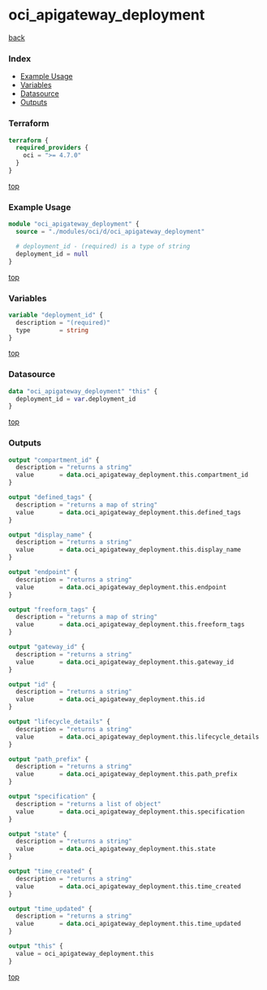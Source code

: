 # oci_apigateway_deployment

[back](../oci.md)

### Index

- [Example Usage](#example-usage)
- [Variables](#variables)
- [Datasource](#datasource)
- [Outputs](#outputs)

### Terraform

```terraform
terraform {
  required_providers {
    oci = ">= 4.7.0"
  }
}
```

[top](#index)

### Example Usage

```terraform
module "oci_apigateway_deployment" {
  source = "./modules/oci/d/oci_apigateway_deployment"

  # deployment_id - (required) is a type of string
  deployment_id = null
}
```

[top](#index)

### Variables

```terraform
variable "deployment_id" {
  description = "(required)"
  type        = string
}
```

[top](#index)

### Datasource

```terraform
data "oci_apigateway_deployment" "this" {
  deployment_id = var.deployment_id
}
```

[top](#index)

### Outputs

```terraform
output "compartment_id" {
  description = "returns a string"
  value       = data.oci_apigateway_deployment.this.compartment_id
}

output "defined_tags" {
  description = "returns a map of string"
  value       = data.oci_apigateway_deployment.this.defined_tags
}

output "display_name" {
  description = "returns a string"
  value       = data.oci_apigateway_deployment.this.display_name
}

output "endpoint" {
  description = "returns a string"
  value       = data.oci_apigateway_deployment.this.endpoint
}

output "freeform_tags" {
  description = "returns a map of string"
  value       = data.oci_apigateway_deployment.this.freeform_tags
}

output "gateway_id" {
  description = "returns a string"
  value       = data.oci_apigateway_deployment.this.gateway_id
}

output "id" {
  description = "returns a string"
  value       = data.oci_apigateway_deployment.this.id
}

output "lifecycle_details" {
  description = "returns a string"
  value       = data.oci_apigateway_deployment.this.lifecycle_details
}

output "path_prefix" {
  description = "returns a string"
  value       = data.oci_apigateway_deployment.this.path_prefix
}

output "specification" {
  description = "returns a list of object"
  value       = data.oci_apigateway_deployment.this.specification
}

output "state" {
  description = "returns a string"
  value       = data.oci_apigateway_deployment.this.state
}

output "time_created" {
  description = "returns a string"
  value       = data.oci_apigateway_deployment.this.time_created
}

output "time_updated" {
  description = "returns a string"
  value       = data.oci_apigateway_deployment.this.time_updated
}

output "this" {
  value = oci_apigateway_deployment.this
}
```

[top](#index)